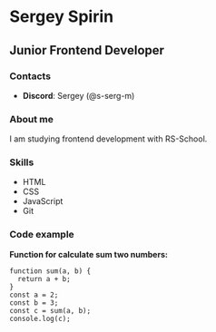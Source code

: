 # Sergey Spirin

## Junior Frontend Developer

### Contacts
- **Discord**: Sergey (@s-serg-m)

### About me
I am studying frontend development with RS-School.

### Skills
- HTML
- CSS
- JavaScript
- Git

### Code example
**Function for calculate sum two numbers:**
```
function sum(a, b) {
  return a + b;
}
const a = 2;
const b = 3;
const c = sum(a, b);
console.log(c);
```
